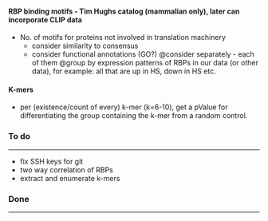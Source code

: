 
#### RBP binding motifs - Tim Hughs catalog (mammalian only), later can incorporate CLIP data
* No. of motifs for proteins not involved in translation machinery
    - consider similarity to consensus
    - consider functional annotations (GO?)
     @consider separately - each of them
     @group by expression patterns of RBPs in our data (or other data), for example: all that are up in HS, down in HS etc.

#### K-mers
* per (existence/count of every) k-mer (k=6-10), get a pValue for differentiating the group containing the k-mer from a random control.

### To do
-----------
* fix SSH keys for git
* two way correlation of RBPs
* extract and enumerate k-mers

### Done
-----------
